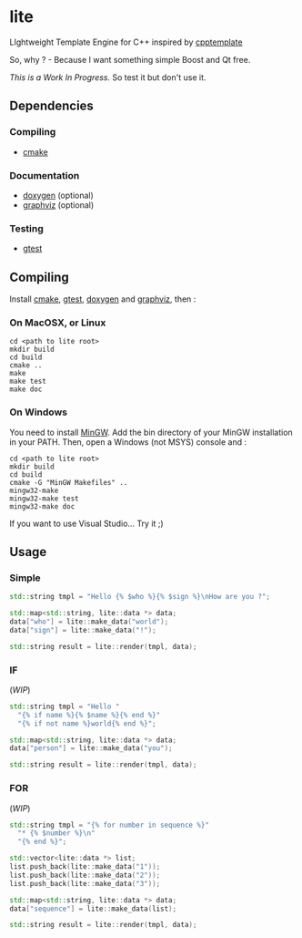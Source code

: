 # lite

LIghtweight Template Engine for C++ inspired by [cpptemplate](https://bitbucket.org/ginstrom/cpptemplate)

So, why ? - Because I want something simple Boost and Qt free.

*This is a Work In Progress.* So test it but don't use it.

## Dependencies

### Compiling

* [cmake](http://www.cmake.org/)

### Documentation

* [doxygen](http://doxygen.org/) (optional)
* [graphviz](http://graphviz.org/) (optional)

### Testing 

* [gtest](http://code.google.com/p/googletest/) 

## Compiling

Install [cmake](http://www.cmake.org/cmake/help/install.html), [gtest](http://code.google.com/p/googletest/), [doxygen](http://www.stack.nl/~dimitri/doxygen/install.html) and [graphviz](http://www.graphviz.org/Download.php), then :

### On MacOSX, or Linux

    cd <path to lite root>
    mkdir build
    cd build
    cmake ..
    make
    make test
    make doc

### On Windows

You need to install [MinGW](http://www.mingw.org/wiki/InstallationHOWTOforMinGW). Add the bin directory of your MinGW installation in your PATH. Then, open a Windows (not MSYS) console and :

    cd <path to lite root>
    mkdir build
    cd build
    cmake -G "MinGW Makefiles" ..
    mingw32-make
    mingw32-make test
    mingw32-make doc

If you want to use Visual Studio... Try it ;)

## Usage

### Simple

```cpp
std::string tmpl = "Hello {% $who %}{% $sign %}\nHow are you ?";

std::map<std::string, lite::data *> data;
data["who"] = lite::make_data("world");
data["sign"] = lite::make_data("!");

std::string result = lite::render(tmpl, data);
```

### IF

(*WIP*)

```cpp
std::string tmpl = "Hello " 
  "{% if name %}{% $name %}{% end %}" 
  "{% if not name %}world{% end %}";

std::map<std::string, lite::data *> data;
data["person"] = lite::make_data("you");

std::string result = lite::render(tmpl, data);
```

### FOR

(*WIP*)

```cpp
std::string tmpl = "{% for number in sequence %}"
  "* {% $number %}\n"
  "{% end %}"; 

std::vector<lite::data *> list;
list.push_back(lite::make_data("1"));
list.push_back(lite::make_data("2"));
list.push_back(lite::make_data("3"));

std::map<std::string, lite::data *> data;
data["sequence"] = lite::make_data(list);

std::string result = lite::render(tmpl, data);
```

